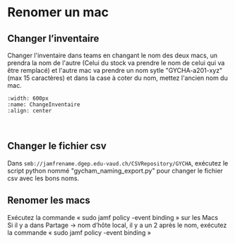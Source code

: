 <!--
Author:		    Alessio Scordato
Date:		    06.02.2024
Description:	marche à suivre pour renomer un poste
-->

# Renomer un mac

## Changer l’inventaire

Changer l'inventaire dans teams en changant le nom des deux macs, un prendra la nom de l'autre (Celui du stock va prendre le nom de celui qui va être remplacé) et l'autre mac va prendre un nom sytle "GYCHA-a201-xyz" (max 15 caractères) et dans la case à coter du nom, mettez l'ancien nom du mac.
```{image} images/ChangeInventaire.png
:width: 600px
:name: ChangeInventaire
:align: center
```
<br>

## Changer le fichier csv

Dans ```smb://jamfrename.dgep.edu-vaud.ch/CSVRepository/GYCHA```, exécutez le script python nommé "gycham_naming_export.py" pour changer le fichier csv avec les bons noms.
<br>

## Renomer les macs

Exécutez la commande « sudo jamf policy -event binding » sur les Macs<br>
Si il y a  dans Partage -> nom d’hôte local, il y a un 2 après le nom, exécutez la commande « sudo jamf policy -event binding »